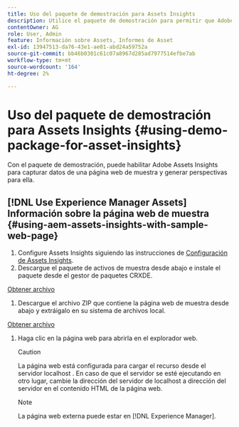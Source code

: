 ```yaml
---
title: Uso del paquete de demostración para Assets Insights
description: Utilice el paquete de demostración para permitir que Adobe Assets Insights capture datos de una página web y genere perspectivas para ella.
contentOwner: AG
role: User, Admin
feature: Información sobre Assets, Informes de Asset
exl-id: 13947513-da76-43e1-ae01-abd24a59752a
source-git-commit: bb46b0301c61c07a8967d285ad7977514efbe7ab
workflow-type: tm+mt
source-wordcount: '164'
ht-degree: 2%

---
```


# Uso del paquete de demostración para Assets Insights {#using-demo-package-for-asset-insights}

Con el paquete de demostración, puede habilitar Adobe Assets Insights para capturar datos de una página web de muestra y generar perspectivas para ella.

## [!DNL Use Experience Manager Assets] Información sobre la página web de muestra  {#using-aem-assets-insights-with-sample-web-page}

1. Configure Assets Insights siguiendo las instrucciones de [Configuración de Assets Insights](configure-asset-insights.md).
1. Descargue el paquete de activos de muestra desde abajo e instale el paquete desde el gestor de paquetes CRXDE.

[Obtener archivo](assets/insightsdemo.zip)

1. Descargue el archivo ZIP que contiene la página web de muestra desde abajo y extráigalo en su sistema de archivos local.

[Obtener archivo](assets/demosite.zip)

1. Haga clic en la página web para abrirla en el explorador web.

   >[!CAUTION]
   >
   >La página web está configurada para cargar el recurso desde el servidor localhost . En caso de que el servidor se esté ejecutando en otro lugar, cambie la dirección del servidor de localhost a dirección del servidor en el contenido HTML de la página web.

   >[!NOTE]
   >
   >La página web externa puede estar en [!DNL Experience Manager].

